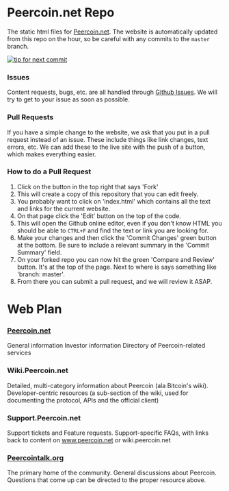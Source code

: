 Peercoin.net Repo
============
The static html files for [Peercoin.net](http://peercoin.net). The website is automatically updated from this repo on the hour, so be careful with any commits to the `master` branch.

[![tip for next commit](http://tip4commit.com/projects/222.svg)](http://tip4commit.com/projects/222)

### Issues
Content requests, bugs, etc. are all handled through [Github Issues](https://github.com/super3/Peercoin.net/issues). 
We will try to get to your issue as soon as possible.

### Pull Requests
If you have a simple change to the website, we ask that you put in a pull request instead of an issue. These include things like link changes, text errors, etc. We can add these to the live site with the push of a button, which makes everything easier. 

### How to do a Pull Request
1. Click on the button in the top right that says 'Fork'
2. This will create a copy of this repository that you can edit freely. 
3. You probably want to click on 'index.html' which contains all the text and links for the current website.
4. On that page click the 'Edit' button on the top of the code.
5. This will open the Github online editor, even if you don't know HTML you should be able to `CTRL+F` and find the text or link you are looking for. 
6. Make your changes and then click the 'Commit Changes' green button at the bottom. Be sure to include a relevant summary in the 'Commit Summary' field. 
7. On your forked repo you can now hit the green 'Compare and Review' button. It's at the top of the page. Next to where is says something like 'branch: master'. 
8. From there you can submit a pull request, and we will review it ASAP.

Web Plan
============
### [Peercoin.net](http://peercoin.net)
General information
Investor information
Directory of Peercoin-related services

### Wiki.Peercoin.net
Detailed, multi-category information about Peercoin (ala Bitcoin's wiki).
Developer-centric resources (a sub-section of the wiki, used for documenting the protocol, APIs and the official client)

### Support.Peercoin.net
Support tickets and Feature requests.
Support-specific FAQs, with links back to content on www.peercoin.net or wiki.peercoin.net

### [Peercointalk.org](http://www.peercointalk.org/index.php)
The primary home of the community.
General discussions about Peercoin.
Questions that come up can be directed to the proper resource above.
